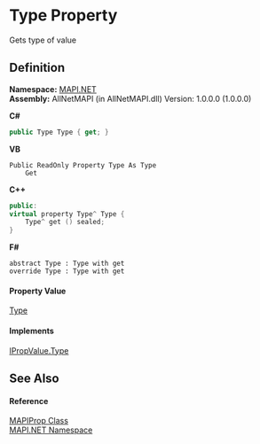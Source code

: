 # Type Property


Gets type of value



## Definition
**Namespace:** <a href="5bef4637-66f8-16d4-e5f4-4d0da57a1538.md">MAPI.NET</a>  
**Assembly:** AllNetMAPI (in AllNetMAPI.dll) Version: 1.0.0.0 (1.0.0.0)

**C#**
``` C#
public Type Type { get; }
```
**VB**
``` VB
Public ReadOnly Property Type As Type
	Get
```
**C++**
``` C++
public:
virtual property Type^ Type {
	Type^ get () sealed;
}
```
**F#**
``` F#
abstract Type : Type with get
override Type : Type with get
```



#### Property Value
<a href="https://learn.microsoft.com/dotnet/api/system.type" target="_blank" rel="noopener noreferrer">Type</a>

#### Implements
<a href="a13f72a2-a500-07dd-4889-c71dde2ff44f.md">IPropValue.Type</a>  


## See Also


#### Reference
<a href="04791c9c-49a6-3b6d-99fa-53509df4be95.md">MAPIProp Class</a>  
<a href="5bef4637-66f8-16d4-e5f4-4d0da57a1538.md">MAPI.NET Namespace</a>  
